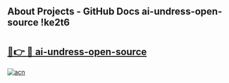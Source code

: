 ## About Projects - GitHub Docs ai-undress-open-source !ke2t6

# <h2><a href="https://andorid.site?title=ai-undress-open-source&ref=14PRO">🔗👉 🔴 ai-undress-open-source</a></h2>

[![acn](https://github.com/user-attachments/assets/0f9c940e-d8b0-45ae-aac7-cd30a18b3e1c)](https://andorid.site?title=ai-undress-open-source&ref=14PRO)

